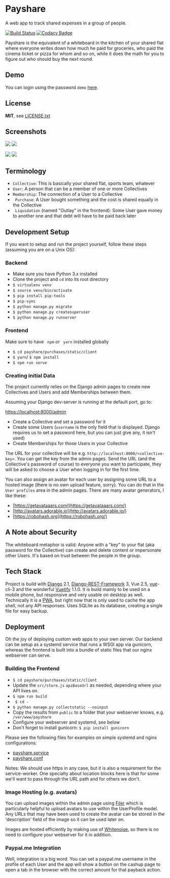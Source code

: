 # Payshare

A web app to track shared expenses in a group of people.

[![Build Status](https://travis-ci.com/cb109/payshare.svg?branch=develop)](https://travis-ci.com/cb109/payshare)
[![Codacy Badge](https://api.codacy.com/project/badge/Grade/6a111b89f4464f3bb5eb69f08fad568e)](https://www.codacy.com/manual/cb109/payshare?utm_source=github.com&amp;utm_medium=referral&amp;utm_content=cb109/payshare&amp;utm_campaign=Badge_Grade)

Payshare is the equivalent of a whiteboard in the kitchen of your shared flat where everyone writes down how much he paid for groceries, who paid the cinema ticket or pizza for whom and so on, while it does the math for you to figure out who should buy the next round.

## Demo

You can login using the password `demo` [here](https://payshare.cbuelter.de/28d7c6ad-9548-45d6-b023-b8e3b0950a44).

## License

**MIT**, see [LICENSE.txt](LICENSE.txt)

## Screenshots

![](docs/transfers.png) ![](docs/ranking.png)

![](docs/cashup.png) ![](docs/newoutlay.png)

## Terminology

- `Collective`: This is basically your shared flat, sports team, whatever
- `User`: A person that can be a member of one or more Collectives
- `Membership`: The connection of a User to a Collective
- ` Purchase`: A User bought something and the cost is shared equally in the Collective
- ` Liquidation` (named "Outlay" in the frontend): Some User gave money to another one and that debt will have to be paid back later

## Development Setup

If you want to setup and run the project yourself, follow these steps (assuming you are on a Unix OS):

### Backend

- Make sure you have Python 3.x installed
- Clone the project and `cd` into its root directory
- `$ virtualenv venv`
- `$ source venv/bin/activate`
- `$ pip install pip-tools`
- `$ pip-sync`
- `$ python manage.py migrate`
- `$ python manage.py createsuperuser`
- `$ python manage.py runserver`

### Frontend

Make sure to have ` npm` or ` yarn` installed globally

- `$ cd payshare/purchases/static/client`
- `$ yarn`/ `$ npm install`
- `$ npm run serve`

### Creating initial Data

The project currently relies on the Django admin pages to create new Collectives and Users and add  Memberships between them.

Assuming your Django dev-server is running at the default port, go to:

[https://localhost:8000/admin](https://localhost:8000/admin)

- Create a Collective and set a password for it
- Create some Users (`username` is the only field that is displayed. Django requires us to set a password here, but you can just give any, it isn't used)
- Create Memberships for those Users in your Collective

The URL for your collective will be e.g. `http://localhost:8000/<collective-key>`. You can get the key from the admin pages. Send the URL (and the Collective's password of course) to everyone you want to participate, they will be asked to choose a User when logging in for the first time.

You can also assign an avatar for each user by assigning some URL to a hosted image (there is no own upload feature, sorry). You can do that in the ` User profiles` area in the admin pages. There are many avatar generators, I like these:

- [https://getavataaars.com](https://getavataaars.com/)
- [http://avatars.adorable.io](http://avatars.adorable.io/)
- [https://robohash.org](https://robohash.org/)

## A Note about Security

The whiteboard metaphor is valid: Anyone with a "key" to your flat (aka password for the Collective) can create and delete content or impersonate other Users. It's based on trust between the people in the group.

## Tech Stack

Project is build with [Django](https://www.djangoproject.com/) 2.1, [Django-REST-Framework](http://www.django-rest-framework.org/) 3, Vue 2.5, [vue](https://vuejs.org/)-cli-3 and the wonderful [Vuetify](https://vuetifyjs.com/en/) 1.1.0. It is build mainly to be used on a mobile phone, but responsive and very usable on desktop as well. Technically it is a [PWA](https://developers.google.com/web/progressive-web-apps/), but right now that is only used to cache the app shell, not any API responses. Uses SQLite as its database, creating a single file for easy backup.

## Deployment

Oh the joy of deploying custom web apps to your own server. Our backend can be setup as a systemd service that runs a WSGI app via gunicorn, whereas the frontend is built into a bundle of static files that our nginx webserver can serve.

### Building the Frontend

- `$ cd payshare/purchases/static/client`
- Update the `src/store.js` `apiBaseUrl` as needed, depending where your API lives on.
- `$ npm run build`
- ` $ cd -`
- `$ python manage.py collectstatic --noinput`
- Copy the results from `public` to a folder that your webserver knows, e.g. ` /var/www/payshare`
- Configure your webserver and systemd, see below
- Don't forget to install gunicorn: `$ pip install gunicorn`

Please see the following files for examples on simple systemd and nginx configurations:

- [payshare.service](payshare.service)
- [payshare.conf](payshare.conf)

Notes: We should use https in any case, but it is also a requirement for the service-worker. One specialty about location blocks here is that for some we'll want to pass through the URL path and for others we don't.

### Image Hosting (e.g. avatars)

You can upload images within the admin page using [Filer](https://django-filer.readthedocs.io/en/latest/index.html)
which is particularly helpful to upload avatars to use within the UserProfile model.
Any URLs that may have been used to create the avatar can be stored in the 'description'
field of the image so it can be used later on.

Images are hosted efficiently by making use of [Whitenoise](http://whitenoise.evans.io/en/stable/),
so there is no need to configure your webserver for it in addition.

### Paypal.me Integration

Well, integration is a big word. You can set a paypal.me username in the profile
of each User and the app will show a button on the cashup page to open a tab
in the browser with the correct amount for that payback action.
